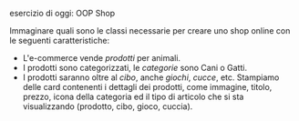 esercizio di oggi: OOP Shop

Immaginare quali sono le classi necessarie per creare uno shop online con le seguenti caratteristiche:

- L'e-commerce vende _prodotti_ per animali.
- I prodotti sono categorizzati, le _categorie_ sono Cani o Gatti.
- I prodotti saranno oltre al _cibo_, anche _giochi_, _cucce_, etc.
  Stampiamo delle card contenenti i dettagli dei prodotti, come immagine, titolo, prezzo, icona della categoria ed il tipo di articolo che si sta visualizzando (prodotto, cibo, gioco, cuccia).
